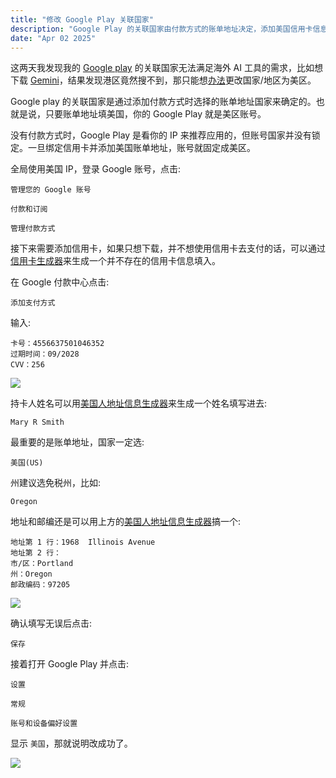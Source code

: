 ```yaml
---
title: "修改 Google Play 关联国家"
description: "Google Play 的关联国家由付款方式的账单地址决定，添加美国信用卡信息并填写美国账单地址即可切换至美区账号。切换成功后即可在 Google Play 解锁更多应用下载权限，满足海外 AI 工具等使用需求。"
date: "Apr 02 2025"
---
```

这两天我发现我的 [Google play](https://play.google.com) 的关联国家无法满足海外 AI 工具的需求，比如想下载 [Gemini](https://claude.ai)，结果发现港区竟然搜不到，那只能想[办法](https://support.google.com/googleplay/answer/7431675?hl=zh-Hans)更改国家/地区为美区。

Google play 的关联国家是通过添加付款方式时选择的账单地址国家来确定的。也就是说，只要账单地址填美国，你的 Google Play 就是美区账号。

没有付款方式时，Google Play 是看你的 IP 来推荐应用的，但账号国家并没有锁定。一旦绑定信用卡并添加美国账单地址，账号就固定成美区。

全局使用美国 IP，登录 Google 账号，点击:

```
管理您的 Google 账号
```

```
付款和订阅
```

```
管理付款方式
```

接下来需要添加信用卡，如果只想下载，并不想使用信用卡去支付的话，可以通过[信用卡生成器](https://www.suijidaquan.com/credit-card-generator)来生成一个并不存在的信用卡信息填入。

在 Google 付款中心点击:

```
添加支付方式
```

输入:

```
卡号：4556637501046352
过期时间：09/2028
CVV：256
```

![](https://i.284628.xyz/CkJUqneX.webp)

持卡人姓名可以用[美国人地址信息生成器](https://shenfendaquan.com/)来生成一个姓名填写进去:

```
Mary R Smith
```

最重要的是账单地址，国家一定选:

```
美国(US)
```

州建议选免税州，比如:

```
Oregon
```

地址和邮编还是可以用上方的[美国人地址信息生成器](https://shenfendaquan.com/)搞一个:

```
地址第 1 行：1968  Illinois Avenue
地址第 2 行：
市/区：Portland
州：Oregon
邮政编码：97205
```

![](https://i.284628.xyz/6WPLs5yx.webp)

确认填写无误后点击:

```
保存
```

接着打开 Google Play 并点击:

```
设置
```

```
常规
```

```
账号和设备偏好设置
```

显示 `美国`，那就说明改成功了。

![](https://i.284628.xyz/RCtw0IIm.webp)